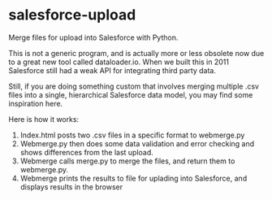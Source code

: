 salesforce-upload
=================

Merge files for upload into Salesforce with Python.

This is not a generic program, and is actually more or less obsolete now due to a great new tool called dataloader.io. When we built this in 2011 Salesforce still had a weak API for integrating third party data.

Still, if you are doing something custom that involves merging multiple .csv files into a single, hierarchical Salesforce data model, you may find some inspiration here.

Here is how it works:

1. Index.html posts two .csv files in a specific format to webmerge.py
2. Webmerge.py then does some data validation and error checking and shows differences from the last upload.
3. Webmerge calls merge.py to merge the files, and return them to webmerge.py.
4. Webmerge prints the results to file for uplading into Salesforce, and displays results in the browser

